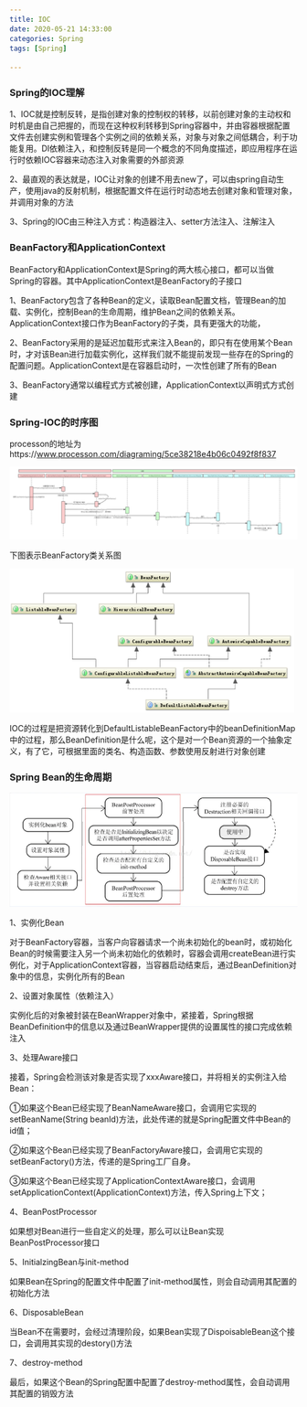 ```yaml
---
title: IOC
date: 2020-05-21 14:33:00
categories: Spring
tags: [Spring]

---
```


### Spring的IOC理解

1、IOC就是控制反转，是指创建对象的控制权的转移，以前创建对象的主动权和时机是由自己把握的，而现在这种权利转移到Spring容器中，并由容器根据配置文件去创建实例和管理各个实例之间的依赖关系，对象与对象之间低耦合，利于功能复用。DI依赖注入，和控制反转是同一个概念的不同角度描述，即应用程序在运行时依赖IOC容器来动态注入对象需要的外部资源

2、最直观的表达就是，IOC让对象的创建不用去new了，可以由spring自动生产，使用java的反射机制，根据配置文件在运行时动态地去创建对象和管理对象，并调用对象的方法

3、Spring的IOC由三种注入方式：构造器注入、setter方法注入、注解注入

### BeanFactory和ApplicationContext

 BeanFactory和ApplicationContext是Spring的两大核心接口，都可以当做Spring的容器。其中ApplicationContext是BeanFactory的子接口

1、BeanFactory包含了各种Bean的定义，读取Bean配置文档，管理Bean的加载、实例化，控制Bean的生命周期，维护Bean之间的依赖关系。ApplicationContext接口作为BeanFactory的子类，具有更强大的功能，

2、BeanFactory采用的是延迟加载形式来注入Bean的，即只有在使用某个Bean时，才对该Bean进行加载实例化，这样我们就不能提前发现一些存在的Spring的配置问题。ApplicationContext是在容器启动时，一次性创建了所有的Bean

3、BeanFactory通常以编程式方式被创建，ApplicationContext以声明式方式创建

### Spring-IOC的时序图

processon的地址为https://www.processon.com/diagraming/5ce38218e4b06c0492f8f837

<img src="../../images/Spring-IOC时序图.png"  >

下图表示BeanFactory类关系图

<img src="../../images/BeanFactory类关系图.png"  >

​	IOC的过程是把资源转化到DefaultListableBeanFactory中的beanDefinitionMap中的过程，那么BeanDefinition是什么呢，这个是对一个Bean资源的一个抽象定义，有了它，可根据里面的类名、构造函数、参数使用反射进行对象创建

### Spring Bean的生命周期

<img src="../../images/Bean生命周期.png"  >

1、实例化Bean

对于BeanFactory容器，当客户向容器请求一个尚未初始化的bean时，或初始化Bean的时候需要注入另一个尚未初始化的依赖时，容器会调用createBean进行实例化，对于ApplicationContext容器，当容器启动结束后，通过BeanDefinition对象中的信息，实例化所有的Bean

2、设置对象属性（依赖注入）

实例化后的对象被封装在BeanWrapper对象中，紧接着，Spring根据BeanDefinition中的信息以及通过BeanWrapper提供的设置属性的接口完成依赖注入

3、处理Aware接口

接着，Spring会检测该对象是否实现了xxxAware接口，并将相关的实例注入给Bean：

①如果这个Bean已经实现了BeanNameAware接口，会调用它实现的setBeanName(String beanId)方法，此处传递的就是Spring配置文件中Bean的id值；

②如果这个Bean已经实现了BeanFactoryAware接口，会调用它实现的setBeanFactory()方法，传递的是Spring工厂自身。

③如果这个Bean已经实现了ApplicationContextAware接口，会调用setApplicationContext(ApplicationContext)方法，传入Spring上下文；

4、BeanPostProcessor

如果想对Bean进行一些自定义的处理，那么可以让Bean实现BeanPostProcessor接口

5、InitialzingBean与init-method

如果Bean在Spring的配置文件中配置了init-method属性，则会自动调用其配置的初始化方法

6、DisposableBean

当Bean不在需要时，会经过清理阶段，如果Bean实现了DispoisableBean这个接口，会调用其实现的destory()方法

7、destroy-method

最后，如果这个Bean的Spring配置中配置了destroy-method属性，会自动调用其配置的销毁方法

